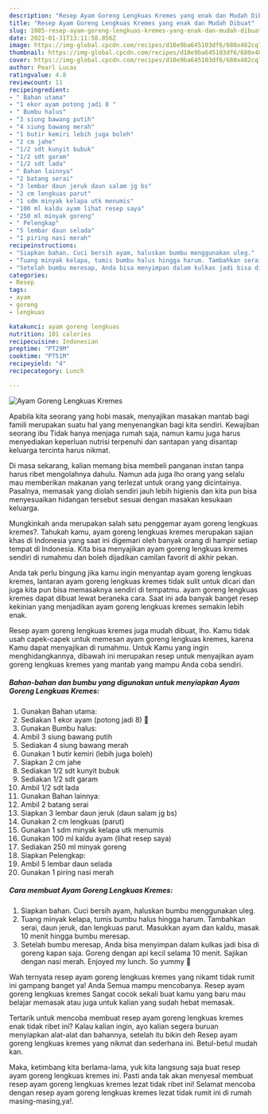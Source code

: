 ```yaml
---
description: "Resep Ayam Goreng Lengkuas Kremes yang enak dan Mudah Dibuat"
title: "Resep Ayam Goreng Lengkuas Kremes yang enak dan Mudah Dibuat"
slug: 1085-resep-ayam-goreng-lengkuas-kremes-yang-enak-dan-mudah-dibuat
date: 2021-01-31T13:11:58.856Z
image: https://img-global.cpcdn.com/recipes/d10e9ba645103df6/680x482cq70/ayam-goreng-lengkuas-kremes-foto-resep-utama.jpg
thumbnail: https://img-global.cpcdn.com/recipes/d10e9ba645103df6/680x482cq70/ayam-goreng-lengkuas-kremes-foto-resep-utama.jpg
cover: https://img-global.cpcdn.com/recipes/d10e9ba645103df6/680x482cq70/ayam-goreng-lengkuas-kremes-foto-resep-utama.jpg
author: Pearl Lucas
ratingvalue: 4.8
reviewcount: 11
recipeingredient:
- " Bahan utama"
- "1 ekor ayam potong jadi 8 "
- " Bumbu halus"
- "3 siung bawang putih"
- "4 siung bawang merah"
- "1 butir kemiri lebih juga boleh"
- "2 cm jahe"
- "1/2 sdt kunyit bubuk"
- "1/2 sdt garam"
- "1/2 sdt lada"
- " Bahan lainnya"
- "2 batang serai"
- "3 lembar daun jeruk daun salam jg bs"
- "2 cm lengkuas parut"
- "1 sdm minyak kelapa utk menumis"
- "100 ml kaldu ayam lihat resep saya"
- "250 ml minyak goreng"
- " Pelengkap"
- "5 lembar daun selada"
- "1 piring nasi merah"
recipeinstructions:
- "Siapkan bahan. Cuci bersih ayam, haluskan bumbu menggunakan uleg."
- "Tuang minyak kelapa, tumis bumbu halus hingga harum. Tambahkan serai, daun jeruk, dan lengkuas parut. Masukkan ayam dan kaldu, masak 10 menit hingga bumbu meresap."
- "Setelah bumbu meresap, Anda bisa menyimpan dalam kulkas jadi bisa di goreng kapan saja. Goreng dengan api kecil selama 10 menit. Sajikan dengan nasi merah. Enjoyed my lunch. So yummy 🤤"
categories:
- Resep
tags:
- ayam
- goreng
- lengkuas

katakunci: ayam goreng lengkuas 
nutrition: 101 calories
recipecuisine: Indonesian
preptime: "PT29M"
cooktime: "PT51M"
recipeyield: "4"
recipecategory: Lunch

---
```



![Ayam Goreng Lengkuas Kremes](https://img-global.cpcdn.com/recipes/d10e9ba645103df6/680x482cq70/ayam-goreng-lengkuas-kremes-foto-resep-utama.jpg)

Apabila kita seorang yang hobi masak, menyajikan masakan mantab bagi famili merupakan suatu hal yang menyenangkan bagi kita sendiri. Kewajiban seorang ibu Tidak hanya menjaga rumah saja, namun kamu juga harus menyediakan keperluan nutrisi terpenuhi dan santapan yang disantap keluarga tercinta harus nikmat.

Di masa  sekarang, kalian memang bisa membeli panganan instan tanpa harus ribet mengolahnya dahulu. Namun ada juga lho orang yang selalu mau memberikan makanan yang terlezat untuk orang yang dicintainya. Pasalnya, memasak yang diolah sendiri jauh lebih higienis dan kita pun bisa menyesuaikan hidangan tersebut sesuai dengan masakan kesukaan keluarga. 



Mungkinkah anda merupakan salah satu penggemar ayam goreng lengkuas kremes?. Tahukah kamu, ayam goreng lengkuas kremes merupakan sajian khas di Indonesia yang saat ini digemari oleh banyak orang di hampir setiap tempat di Indonesia. Kita bisa menyajikan ayam goreng lengkuas kremes sendiri di rumahmu dan boleh dijadikan camilan favorit di akhir pekan.

Anda tak perlu bingung jika kamu ingin menyantap ayam goreng lengkuas kremes, lantaran ayam goreng lengkuas kremes tidak sulit untuk dicari dan juga kita pun bisa memasaknya sendiri di tempatmu. ayam goreng lengkuas kremes dapat dibuat lewat beraneka cara. Saat ini ada banyak banget resep kekinian yang menjadikan ayam goreng lengkuas kremes semakin lebih enak.

Resep ayam goreng lengkuas kremes juga mudah dibuat, lho. Kamu tidak usah capek-capek untuk memesan ayam goreng lengkuas kremes, karena Kamu dapat menyajikan di rumahmu. Untuk Kamu yang ingin menghidangkannya, dibawah ini merupakan resep untuk menyajikan ayam goreng lengkuas kremes yang mantab yang mampu Anda coba sendiri.

<!--inarticleads1-->

##### Bahan-bahan dan bumbu yang digunakan untuk menyiapkan Ayam Goreng Lengkuas Kremes:

1. Gunakan  Bahan utama:
1. Sediakan 1 ekor ayam (potong jadi 8) 🐓
1. Gunakan  Bumbu halus:
1. Ambil 3 siung bawang putih
1. Sediakan 4 siung bawang merah
1. Gunakan 1 butir kemiri (lebih juga boleh)
1. Siapkan 2 cm jahe
1. Sediakan 1/2 sdt kunyit bubuk
1. Sediakan 1/2 sdt garam
1. Ambil 1/2 sdt lada
1. Gunakan  Bahan lainnya:
1. Ambil 2 batang serai
1. Siapkan 3 lembar daun jeruk (daun salam jg bs)
1. Gunakan 2 cm lengkuas (parut)
1. Gunakan 1 sdm minyak kelapa utk menumis
1. Gunakan 100 ml kaldu ayam (lihat resep saya)
1. Sediakan 250 ml minyak goreng
1. Siapkan  Pelengkap:
1. Ambil 5 lembar daun selada
1. Gunakan 1 piring nasi merah




<!--inarticleads2-->

##### Cara membuat Ayam Goreng Lengkuas Kremes:

1. Siapkan bahan. Cuci bersih ayam, haluskan bumbu menggunakan uleg.
1. Tuang minyak kelapa, tumis bumbu halus hingga harum. Tambahkan serai, daun jeruk, dan lengkuas parut. Masukkan ayam dan kaldu, masak 10 menit hingga bumbu meresap.
1. Setelah bumbu meresap, Anda bisa menyimpan dalam kulkas jadi bisa di goreng kapan saja. Goreng dengan api kecil selama 10 menit. Sajikan dengan nasi merah. Enjoyed my lunch. So yummy 🤤




Wah ternyata resep ayam goreng lengkuas kremes yang nikamt tidak rumit ini gampang banget ya! Anda Semua mampu mencobanya. Resep ayam goreng lengkuas kremes Sangat cocok sekali buat kamu yang baru mau belajar memasak atau juga untuk kalian yang sudah hebat memasak.

Tertarik untuk mencoba membuat resep ayam goreng lengkuas kremes enak tidak ribet ini? Kalau kalian ingin, ayo kalian segera buruan menyiapkan alat-alat dan bahannya, setelah itu bikin deh Resep ayam goreng lengkuas kremes yang nikmat dan sederhana ini. Betul-betul mudah kan. 

Maka, ketimbang kita berlama-lama, yuk kita langsung saja buat resep ayam goreng lengkuas kremes ini. Pasti anda tak akan menyesal membuat resep ayam goreng lengkuas kremes lezat tidak ribet ini! Selamat mencoba dengan resep ayam goreng lengkuas kremes lezat tidak rumit ini di rumah masing-masing,ya!.

